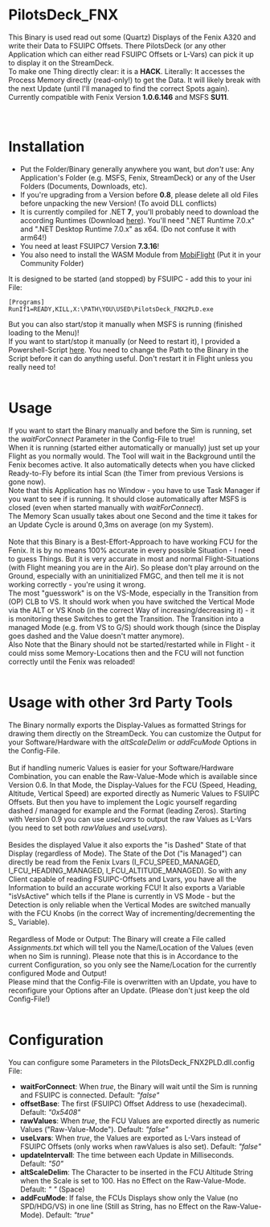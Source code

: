 # PilotsDeck_FNX
This Binary is used read out some (Quartz) Displays of the Fenix A320 and write their Data to FSUIPC Offsets. There PilotsDeck (or any other Application which can either read FSUIPC Offsets or L-Vars) can pick it up to display it on the StreamDeck.<br/>
To make one Thing directly clear: it is a **HACK**. Literally: It accesses the Process Memory directly (read-only!) to get the Data. It will likely break with the next Update (until I'll managed to find the correct Spots again).<br/>Currently compatible with Fenix Version **1.0.6.146** and MSFS **SU11**.<br/>
<br/><br/>

# Installation
- Put the Folder/Binary generally anywhere you want, but *don't* use: Any Application's Folder (e.g. MSFS, Fenix, StreamDeck) or any of the User Folders (Documents, Downloads, etc).
- If you're upgrading from a Version before **0.8**, please delete all old Files before unpacking the new Version! (To avoid DLL conflicts)
- It is currently compiled for .NET **7**, you'll probably need to download the according Runtimes (Download [here](https://dotnet.microsoft.com/en-us/download/dotnet/7.0)). You'll need ".NET Runtime 7.0.x" and ".NET Desktop Runtime 7.0.x" as x64. (Do not confuse it with arm64!)
- You need at least FSUIPC7 Version **7.3.16**!
- You also need to install the WASM Module from [MobiFlight](https://github.com/MobiFlight/MobiFlight-WASM-Module/releases) (Put it in your Community Folder)

It is designed to be started (and stopped) by FSUIPC - add this to your ini File:
```
[Programs]
RunIf1=READY,KILL,X:\PATH\YOU\USED\PilotsDeck_FNX2PLD.exe
```
But you can also start/stop it manually when MSFS is running (finished loading to the Menu)!<br/>
If you want to start/stop it manually (or Need to restart it), I provided a Powershell-Script [here](https://github.com/Fragtality/PilotsDeck_FNX/blob/master/Restart-PilotsDeckFNX.ps1). You need to change the Path to the Binary in the Script before it can do anything useful. Don't restart it in Flight unless you really need to!
<br/><br/>

# Usage
If you want to start the Binary manually and before the Sim is running, set the *waitForConnect* Parameter in the Config-File to true!<br/>
When it is running (started either automatically or manually) just set up your Flight as you normally would. The Tool will wait in the Background until the Fenix becomes active. It also automatically detects when you have clicked Ready-to-Fly before its intial Scan (the Timer from previous Versions is gone now).<br/>
Note that this Application has no Window - you have to use Task Manager if you want to see if is running. It should close automatically after MSFS is closed (even when started manually with *waitForConnect*).<br/>
The Memory Scan usually takes about one Second and the time it takes for an Update Cycle is around 0,3ms on average (on my System).<br/><br/>
Note that this Binary is a Best-Effort-Approach to have working FCU for the Fenix. It is by no means 100% accurate in every possible Situation - I need to guess Things. But it is very accurate in most and normal Flight-Situations (with Flight meaning you are in the Air). So please don't play arround on the Ground, especially with an uninitialized FMGC, and then tell me it is not working correctly - you're using it wrong.<br/>
The most "guesswork" is on the VS-Mode, especially in the Transition from (OP) CLB to VS. It should work when you have switched the Vertical Mode via the ALT or VS Knob (in the correct Way of increasing/decreasing it) - it is monitoring these Switches to get the Transition. The Transition into a managed Mode (e.g. from VS to G/S) should work though (since the Display goes dashed and the Value doesn't matter anymore).<br/>
Also Note that the Binary should not be started/restarted while in Flight - it could miss some Memory-Locations then and the FCU will not function correctly until the Fenix was reloaded!
<br/><br/>

# Usage with other 3rd Party Tools
The Binary normally exports the Display-Values as formatted Strings for drawing them directly on the StreamDeck. You can customize the Output for your Software/Hardware with the *altScaleDelim* or *addFcuMode* Options in the Config-File.<br/><br/>
But if handling numeric Values is easier for your Software/Hardware Combination, you can enable the Raw-Value-Mode which is available since Version 0.6. In that Mode, the Display-Values for the FCU (Speed, Heading, Altitude, Vertical Speed) are exported directly as Numeric Values to FSUIPC Offsets. But then you have to implement the Logic yourself regarding dashed / managed for example and the Format (leading Zeros). Starting with Version 0.9 you can use *useLvars* to output the raw Values as L-Vars (you need to set both *rawValues* and *useLvars*).<br/><br/>
Besides the displayed Value it also exports the "is Dashed" State of that Display (regardless of Mode). The State of the Dot ("is Managed") can directly be read from the Fenix Lvars (I_FCU_SPEED_MANAGED, I_FCU_HEADING_MANAGED, I_FCU_ALTITUDE_MANAGED). So with any Client capable of reading FSUIPC-Offsets and Lvars, you have all the Information to build an accurate working FCU! It also exports a Variable "isVsActive" which tells if the Plane is currently in VS Mode - but the Detection is only reliable when the Vertical Modes are switched manually with the FCU Knobs (in the correct Way of incrementing/decrementing the S_ Variable).<br/><br/>
Regardless of Mode or Output: The Binary will create a File called *Assignments.txt* which will tell you the Name/Location of the Values (even when no Sim is running). Please note that this is in Accordance to the current Configuration, so you only see the Name/Location for the currently configured Mode and Output!<br/>
Please mind that the Config-File is overwritten with an Update, you have to reconfigure your Options after an Update. (Please don't just keep the old Config-File!)
<br/><br/>

# Configuration
You can configure some Parameters in the PilotsDeck_FNX2PLD.dll.config File:
- **waitForConnect**: When *true*, the Binary will wait until the Sim is running and FSUIPC is connected. Default: *"false"*
- **offsetBase**: The first (FSUIPC) Offset Address to use (hexadecimal). Default: *"0x5408"*
- **rawValues**: When *true*, the FCU Values are exported directly as numeric Values ("Raw-Value-Mode"). Default: *"false"*
- **useLvars**: When *true*, the Values are exported as L-Vars instead of FSUIPC Offsets (only works when rawValues is also set). Default: *"false"*
- **updateIntervall**: The time between each Update in Milliseconds. Default: *"50"*
- **altScaleDelim**: The Character to be inserted in the FCU Altitude String when the Scale is set to 100. Has no Effect on the Raw-Value-Mode. Default: *" "* (Space)
- **addFcuMode**: If false, the FCUs Displays show only the Value (no SPD/HDG/VS) in one line (Still as String, has no Effect on the Raw-Value-Mode). Default: *"true"*


